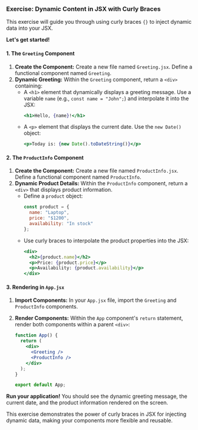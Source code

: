 ### Exercise: Dynamic Content in JSX with Curly Braces

This exercise will guide you through using curly braces `{}` to inject dynamic data into your JSX.

**Let's get started!**

#### 1. The `Greeting` Component

1.  **Create the Component:** Create a new file named `Greeting.jsx`. Define a functional component named `Greeting`.
2.  **Dynamic Greeting:** Within the `Greeting` component, return a `<div>` containing:
    *   A `<h1>` element that dynamically displays a greeting message. Use a variable `name` (e.g., `const name = "John";`) and interpolate it into the JSX:
        ```jsx
        <h1>Hello, {name}!</h1>
        ```
    *   A `<p>` element that displays the current date. Use the `new Date()` object:
        ```jsx
        <p>Today is: {new Date().toDateString()}</p> 
        ```

#### 2. The `ProductInfo` Component

1.  **Create the Component:** Create a new file named `ProductInfo.jsx`. Define a functional component named `ProductInfo`.
2.  **Dynamic Product Details:** Within the `ProductInfo` component, return a `<div>` that displays product information. 
    *   Define a `product` object:
        ```jsx
        const product = {
          name: "Laptop",
          price: "$1200",
          availability: "In stock"
        };
        ```
    *   Use curly braces to interpolate the product properties into the JSX:
        ```jsx
        <div>
          <h2>{product.name}</h2>
          <p>Price: {product.price}</p>
          <p>Availability: {product.availability}</p>
        </div>
        ```

#### 3. Rendering in `App.jsx`

1.  **Import Components:** In your `App.jsx` file, import the `Greeting` and `ProductInfo` components.
2.  **Render Components:** Within the `App` component's `return` statement, render both components within a parent `<div>`:

    ```jsx
    function App() {
      return (
        <div>
          <Greeting />
          <ProductInfo />
        </div>
      );
    }

    export default App;
    ```

**Run your application!** You should see the dynamic greeting message, the current date, and the product information rendered on the screen. 

This exercise demonstrates the power of curly braces in JSX for injecting dynamic data, making your components more flexible and reusable.